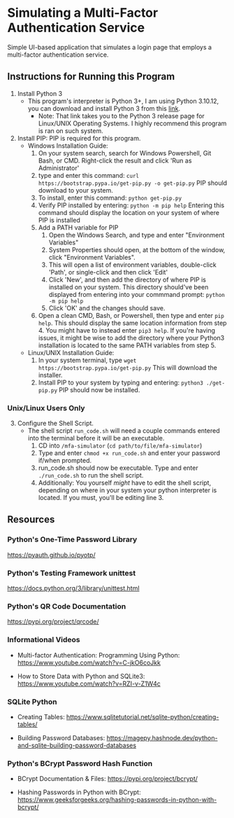 # Simulating a Multi-Factor Authentication Service
Simple UI-based application that simulates a login page that employs a multi-factor authentication service.

## Instructions for Running this Program
1. Install Python 3
    - This program's interpreter is Python 3+, I am using Python 3.10.12, you can download and install Python 3 from this [link](https://www.python.org/downloads/source/).
        - Note: That link takes you to the Python 3 release page for Linux/UNIX Operating Systems. I highly recommend this program is ran on such system.
2. Install PIP: PIP is required for this program.
    - Windows Installation Guide:
        1. On your system search, search for Windows Powershell, Git Bash, or CMD. Right-click the result and click 'Run as Administrator'
        2. type and enter this command:
            `curl https://bootstrap.pypa.io/get-pip.py -o get-pip.py`
            PIP should download to your system.
        3. To install, enter this command:
            `python get-pip.py`
        4. Verify PIP installed by entering:
            `python -m pip help`
            Entering this command should display the location on your system of where PIP is installed
        5. Add a PATH variable for PIP
            1. Open the Windows Search, and type and enter "Environment Variables"
            2. System Properties should open, at the bottom of the window, click "Environment Variables".
            3. This will open a list of environment variables, double-click 'Path', or single-click and then click 'Edit'
            4. Click 'New', and then add the directory of where PIP is installed on your system. This directory should've been displayed from entering into your commmand prompt: `python -m pip help`
            5. Click 'OK' and the changes should save.
        6. Open a clean CMD, Bash, or Powershell, then type and enter `pip help`. This should display the same location information from step 4. You might have to instead enter `pip3 help`. If you're having issues, it might be wise to add the directory where your Python3 installation is located to the same PATH variables from step 5.
    - Linux/UNIX Installation Guide:
        1. In your system terminal, type `wget https://bootstrap.pypa.io/get-pip.py`
            This will download the installer.
        2. Install PIP to your system by typing and entering: `python3 ./get-pip.py`
            PIP should now be installed.
### Unix/Linux Users Only
3. Configure the Shell Script.
    - The shell script `run_code.sh` will need a couple commands entered into the terminal before it will be an executable.
        1. CD into `/mfa-simulator` (`cd path/to/file/mfa-simulator`)
        2. Type and enter `chmod +x run_code.sh` and enter your password if/when prompted.
        3. run_code.sh should now be executable. Type and enter `./run_code.sh` to run the shell script.
        4. Additionally: You yourself *might* have to edit the shell script, depending on where in your system your python interpreter is located. If you must, you'll be editing line 3.

## Resources
### Python's One-Time Password Library
https://pyauth.github.io/pyotp/ 
### Python's Testing Framework unittest
https://docs.python.org/3/library/unittest.html
### Python's QR Code Documentation
https://pypi.org/project/qrcode/
### Informational Videos
- Multi-factor Authentication: Programming Using Python: https://www.youtube.com/watch?v=C-jkO6coJkk 

- How to Store Data with Python and SQLite3: https://www.youtube.com/watch?v=RZI-v-Z1W4c 
### SQLite Python
- Creating Tables: https://www.sqlitetutorial.net/sqlite-python/creating-tables/

- Building Password Databases: https://magepy.hashnode.dev/python-and-sqlite-building-password-databases 
### Python's BCrypt Password Hash Function
- BCrypt Documentation & Files: https://pypi.org/project/bcrypt/

- Hashing Passwords in Python with BCrypt: https://www.geeksforgeeks.org/hashing-passwords-in-python-with-bcrypt/ 
